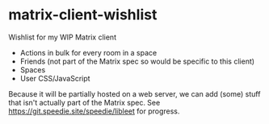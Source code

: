 # matrix-client-wishlist
Wishlist for my WIP Matrix client

- Actions in bulk for every room in a space
- Friends (not part of the Matrix spec so would be specific to this client)
- Spaces
- User CSS/JavaScript

Because it will be partially hosted on a web server, we can add (some) stuff that isn't actually part of the Matrix spec.
See https://git.speedie.site/speedie/libleet for progress.
